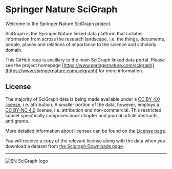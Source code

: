 # Springer Nature SciGraph

Welcome to the Springer Nature SciGraph project.

SciGraph is the Springer Nature linked data platform that collates information from across the research landscape, i.e. the things, documents, people, places and relations of importance to the science and scholarly domain. 

This GitHub repo is ancillary to the main SciGraph linked data portal. Please see the project homepage [https://www.springernature.com/scigraph](https://www.springernature.com/scigraph) for more information.

## License

The majority of SciGraph data is being made available under a [CC BY 4.0 license](https://creativecommons.org/licenses/by/4.0/), i.e. attribution. A smaller portion of the data, however, employs a [CC BY-NC 4.0](https://creativecommons.org/licenses/by-nc/4.0/) license, i.e. attribution and non-commercial. This restricted subset specifically comprises book chapter and journal article abstracts, and grants. 

More detailed information about licenses can be found on the [License page](https://scigraph.springernature.com/explorer/license/).

You will receive a copy of the relevant license along with the data when you download a dataset from [the Scigraph Downloads page](https://scigraph.springernature.com/explorer/downloads/). 

----------

![SN SciGraph logo](https://github.com/springernature/scigraph/blob/master/extras/SN_SciGraph_logo.jpg)
